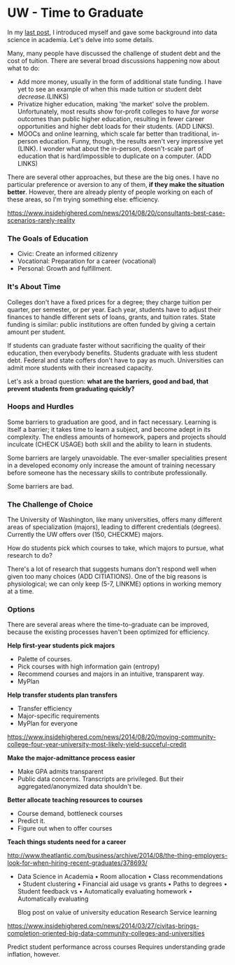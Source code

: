 # UW - Time to Graduate

In my [last post](http://blogs.uw.edu/fractals/introduction/), I introduced myself and gave some background into data science in academia. Let's delve into some details.


Many, many people have discussed the challenge of student debt and the cost of tuition. There are several broad discussions happening now about what to do:

* Add more money, usually in the form of additional state funding. I have yet to see an example of when this made tuition or student debt *decrease*.(LINKS)
* Privatize higher education, making 'the market' solve the problem. Unfortunately, most results show for-profit colleges to have *far worse* outcomes than public higher education, resulting in fewer career opportunities and higher debt loads for their students. (ADD LINKS).
* MOOCs and online learning, which scale far better than traditional, in-person education. Funny, though, the results aren't very impressive yet (LINK). I wonder what about the in-person, doesn't-scale part of education that is hard/impossible to duplicate on a computer. (ADD LINKS)

There are several other approaches, but these are the big ones. I have no particular preference or aversion to any of them, **if they make the situation better**. However, there are already plenty of people working on each of these areas, so I'm trying something else: efficiency.

https://www.insidehighered.com/news/2014/08/20/consultants-best-case-scenarios-rarely-reality

### The Goals of Education

* Civic: Create an informed citizenry
* Vocational: Preparation for a career (vocational)
* Personal: Growth and fulfillment.

### It's About Time

Colleges don't have a fixed prices for a degree; they charge tuition per quarter, per semester, or per year. Each year, students have to adjust their finances to handle different sets of loans, grants, and tuition rates. State funding is similar: public institutions are often funded by giving a certain amount per student.

If students can graduate faster without sacrificing the quality of their education, then everybody benefits. Students graduate with less student debt. Federal and state coffers don't have to pay as much. Universities can admit more students with their increased capacity.

Let's ask a broad question: **what are the barriers, good and bad, that prevent students from graduating quickly?**

### Hoops and Hurdles

Some barriers to graduation are good, and in fact necessary. Learning is itself a barrier; it takes time to learn a subject, and become adept in its complexity. The endless amounts of homework, papers and projects should inculcate (CHECK USAGE) both skill and the ability to learn in students.

Some barriers are largely unavoidable. The ever-smaller specialities present in a developed economy only increase the amount of training necessary before someone has the necessary skills to contribute professionally.

Some barriers are bad. 

### The Challenge of Choice

The University of Washington, like many universities, offers many different areas of specialization (majors), leading to different credentials (degrees). Currently the UW offers over (150, CHECKME) majors. 

How do students pick which courses to take, which majors to pursue, what research to do?

There's a lot of research that suggests humans don't respond well when given too many choices (ADD CITIATIONS). One of the big reasons is physiological; we can only keep (5-7, LINKME) options in working memory at a time. 


### Options

There are several areas where the time-to-graduate can be improved, because the existing processes haven't been optimized for efficiency.

**Help first-year students pick majors**

* Palette of courses. 
* Pick courses with high information gain (entropy)
* Recommend courses and majors in an intuitive, transparent way.
* MyPlan

**Help transfer students plan transfers**

* Transfer efficiency
* Major-specific requirements
* MyPlan for everyone

https://www.insidehighered.com/news/2014/08/20/moving-community-college-four-year-university-most-likely-yield-succeful-credit

**Make the major-admittance process easier**

* Make GPA admits transparent
* Public data concerns. Transcripts are privileged. But their aggregated/anonymized data shouldn't be.

**Better allocate teaching resources to courses**

* Course demand, bottleneck courses
* Predict it.
* Figure out when to offer courses

**Teach things students need for a career**

http://www.theatlantic.com/business/archive/2014/08/the-thing-employers-look-for-when-hiring-recent-graduates/378693/




- Data Science in Academia
   • Room allocation
   • Class recommendations
   • Student clustering
   • Financial aid usage vs grants
   • Paths to degrees
   • Student feedback vs 
   • Automatically evaluating homework
   • Automatically evaluating 


   Blog post on value of university education
   Research
   Service learning

https://www.insidehighered.com/news/2014/03/27/civitas-brings-completion-oriented-big-data-community-colleges-and-universities

Predict student performance across courses
   Requires understanding grade inflation, however.



